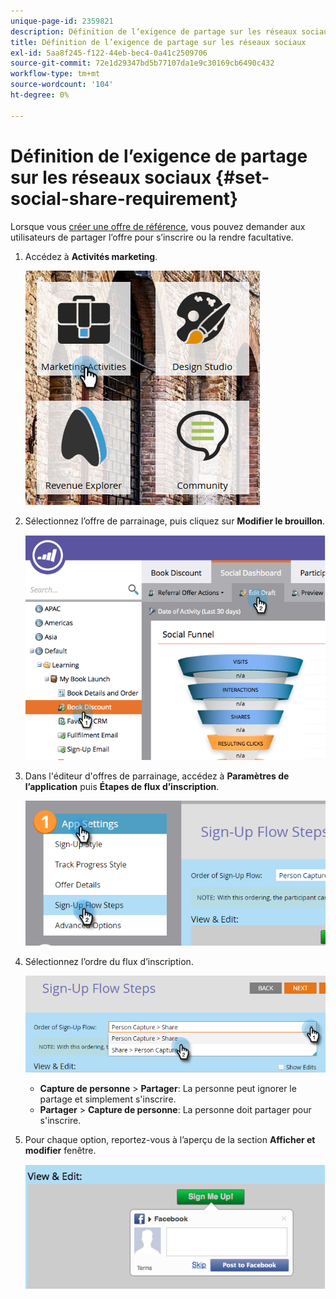 ```yaml
---
unique-page-id: 2359821
description: Définition de l’exigence de partage sur les réseaux sociaux - Documents Marketo - Documentation du produit
title: Définition de l’exigence de partage sur les réseaux sociaux
exl-id: 5aa8f245-f122-44eb-bec4-0a41c2509706
source-git-commit: 72e1d29347bd5b77107da1e9c30169cb6490c432
workflow-type: tm+mt
source-wordcount: '104'
ht-degree: 0%

---
```


# Définition de l’exigence de partage sur les réseaux sociaux {#set-social-share-requirement}

Lorsque vous [créer une offre de référence](/help/marketo/product-docs/demand-generation/social/referral-offers/create-a-referral-offer.md), vous pouvez demander aux utilisateurs de partager l’offre pour s’inscrire ou la rendre facultative.

1. Accédez à **Activités marketing**.

   ![](assets/ma-1.png)

1. Sélectionnez l’offre de parrainage, puis cliquez sur **Modifier le brouillon**.

   ![](assets/image2015-4-22-13-3a30-3a36.png)

1. Dans l&#39;éditeur d&#39;offres de parrainage, accédez à **Paramètres de l’application** puis **Étapes de flux d’inscription**.

   ![](assets/three.png)

1. Sélectionnez l’ordre du flux d’inscription.

   ![](assets/four.png)

   * **Capture de personne** > **Partager**: La personne peut ignorer le partage et simplement s&#39;inscrire.
   * **Partager** > **Capture de personne**: La personne doit partager pour s&#39;inscrire.

1. Pour chaque option, reportez-vous à l’aperçu de la section **Afficher et modifier** fenêtre.

   ![](assets/image2015-4-22-13-3a34-3a28.png)
